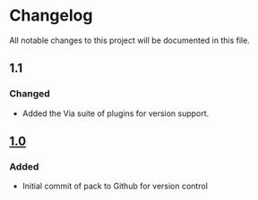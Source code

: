 # Changelog
All notable changes to this project will be documented in this file.

## 1.1

### Changed
- Added the Via suite of plugins for version support.

## [1.0]

### Added
- Initial commit of pack to Github for version control

[1.1]: https://github.com/apexhosting/Parkour/releases/tag/1.1
[1.0]: https://github.com/apexhosting/Parkour/releases/tag/1.0